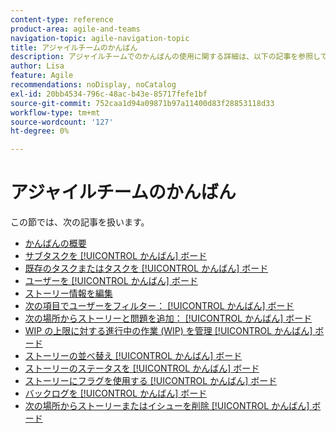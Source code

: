 ```yaml
---
content-type: reference
product-area: agile-and-teams
navigation-topic: agile-navigation-topic
title: アジャイルチームのかんばん
description: アジャイルチームでのかんばんの使用に関する詳細は、以下の記事を参照してください。
author: Lisa
feature: Agile
recommendations: noDisplay, noCatalog
exl-id: 20bb4534-796c-48ac-b43e-85717fefe1bf
source-git-commit: 752caa1d94a09871b97a11400d83f28853118d33
workflow-type: tm+mt
source-wordcount: '127'
ht-degree: 0%

---
```


# アジャイルチームのかんばん

この節では、次の記事を扱います。

* [かんばんの概要](../../agile/use-kanban-in-an-agile-team/kanban-overview.md)
* [サブタスクを [!UICONTROL かんばん] ボード](../../agile/use-kanban-in-an-agile-team/add-a-subtask-to-an-existing-story.md)
* [既存のタスクまたはタスクを [!UICONTROL かんばん] ボード](../../agile/use-kanban-in-an-agile-team/add-existing-tasks-or-issues-to-the-kanban-board.md)
* [ユーザーを [!UICONTROL かんばん] ボード](../../agile/use-kanban-in-an-agile-team/assign-users-to-a-story.md)
* [ストーリー情報を編集](../../agile/use-kanban-in-an-agile-team/edit-story-information.md)
* [次の項目でユーザーをフィルター： [!UICONTROL かんばん] ボード](../../agile/use-kanban-in-an-agile-team/filter-by-user.md)
* [次の場所からストーリーと問題を追加： [!UICONTROL かんばん] ボード](../../agile/use-kanban-in-an-agile-team/add-story-from-kanban-board.md)
* [WIP の上限に対する進行中の作業 (WIP) を管理 [!UICONTROL かんばん] ボード](../../agile/use-kanban-in-an-agile-team/work-in-progress-limit-on-the-kanban-board.md)
* [ストーリーの並べ替え [!UICONTROL かんばん] ボード](../../agile/use-kanban-in-an-agile-team/reorder-stories-on-the-kanban-board.md)
* [ストーリーのステータスを [!UICONTROL かんばん] ボード](../../agile/use-kanban-in-an-agile-team/update-the-status-of-stories.md)
* [ストーリーにフラグを使用する [!UICONTROL かんばん] ボード](../../agile/use-kanban-in-an-agile-team/use-flags-on-stories.md)
* [バックログを [!UICONTROL かんばん] ボード](../../agile/use-kanban-in-an-agile-team/view-the-backlog-on-the-kanban-board.md)
* [次の場所からストーリーまたはイシューを削除 [!UICONTROL かんばん] ボード](../../agile/use-kanban-in-an-agile-team/delete-story-from-kanban-board.md)
